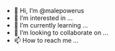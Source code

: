 - 👋 Hi, I’m @malepowerus
- 👀 I’m interested in ...
- 🌱 I’m currently learning ...
- 💞️ I’m looking to collaborate on ...
- 📫 How to reach me ...

<!---
malepowerus/malepowerus is a ✨ special ✨ repository because its `README.md` (this file) appears on your GitHub profile.
You can click the Preview link to take a look at your changes.
--->

